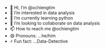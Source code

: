 - 👋 Hi, I’m @ochiengtim
- 👀 I’m interested in data analysis
- 🌱 I’m currently learning python
- 💞️ I’m looking to collaborate on data analysis
- 📫 How to reach me @ochiengtim
- 😄 Pronouns: ...he/him
- ⚡ Fun fact: ...Data-Detective

<!---
ochiengtim/ochiengtim is a ✨ special ✨ repository because its `README.md` (this file) appears on your GitHub profile.
You can click the Preview link to take a look at your changes.
--->
